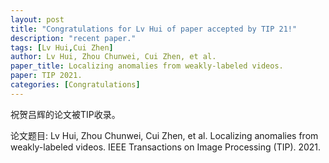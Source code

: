```yaml
---
layout: post
title: "Congratulations for Lv Hui of paper accepted by TIP 21!"
description: "recent paper."
tags: [Lv Hui,Cui Zhen]
author: Lv Hui, Zhou Chunwei, Cui Zhen, et al.
paper_title: Localizing anomalies from weakly-labeled videos.
paper: TIP 2021.
categories: [Congratulations]
---
```

祝贺吕辉的论文被TIP收录。

论文题目: Lv Hui, Zhou Chunwei, Cui Zhen, et al. Localizing anomalies from weakly-labeled videos. IEEE Transactions on Image Processing (TIP). 2021. 


